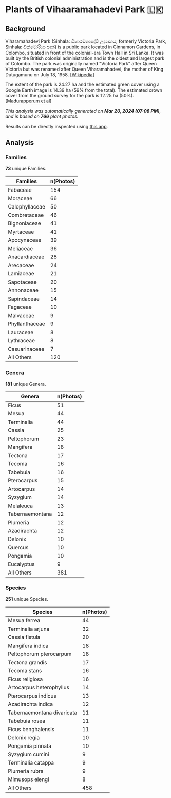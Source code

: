 # Plants of Vihaaramahadevi Park :sri_lanka:

## Background

Viharamahadevi Park (Sinhala: විහාරමහාදේවී උද්‍යානය; formerly Victoria Park, Sinhala: වික්ටෝරියා පාක්) is a public park located in Cinnamon Gardens, in Colombo, situated in front of the colonial-era Town Hall in Sri Lanka. It was built by the British colonial administration and is the oldest and largest park of Colombo. The park was originally named "Victoria Park" after Queen Victoria but was renamed after Queen Viharamahadevi, the mother of King Dutugamunu on July 18, 1958. [[Wikipedia](https://en.wikipedia.org/wiki/Viharamahadevi_Park)]

The extent of the park is 24.27 ha and the estimated green cover using a Google Earth image is 14.39 ha (59% from the total). The estimated crown cover from the ground survey for the park is 12.25 ha (50%). [[Madurapperum et al](https://www.researchgate.net/publication/282250239_CrownTree_cover_of_Viharamahadevi_Park_Colombo)]

*This analysis was automatically generated on  **Mar 20, 2024 (07:08 PM)**, and is based on  **766** plant photos.*

Results can be directly inspected using [this app](https://nuuuwan.github.io/plants).

## Analysis

### Families

**73** unique Families.

| Families | n(Photos) |
|---|---|
| Fabaceae | 154 |
| Moraceae | 66 |
| Calophyllaceae | 50 |
| Combretaceae | 46 |
| Bignoniaceae | 41 |
| Myrtaceae | 41 |
| Apocynaceae | 39 |
| Meliaceae | 36 |
| Anacardiaceae | 28 |
| Arecaceae | 24 |
| Lamiaceae | 21 |
| Sapotaceae | 20 |
| Annonaceae | 15 |
| Sapindaceae | 14 |
| Fagaceae | 10 |
| Malvaceae | 9 |
| Phyllanthaceae | 9 |
| Lauraceae | 8 |
| Lythraceae | 8 |
| Casuarinaceae | 7 |
| All Others | 120 |

### Genera

**181** unique Genera.

| Genera | n(Photos) |
|---|---|
| Ficus | 51 |
| Mesua | 44 |
| Terminalia | 44 |
| Cassia | 25 |
| Peltophorum | 23 |
| Mangifera | 18 |
| Tectona | 17 |
| Tecoma | 16 |
| Tabebuia | 16 |
| Pterocarpus | 15 |
| Artocarpus | 14 |
| Syzygium | 14 |
| Melaleuca | 13 |
| Tabernaemontana | 12 |
| Plumeria | 12 |
| Azadirachta | 12 |
| Delonix | 10 |
| Quercus | 10 |
| Pongamia | 10 |
| Eucalyptus | 9 |
| All Others | 381 |

### Species

**251** unique Species.

| Species | n(Photos) |
|---|---|
| Mesua ferrea | 44 |
| Terminalia arjuna | 32 |
| Cassia fistula | 20 |
| Mangifera indica | 18 |
| Peltophorum pterocarpum | 18 |
| Tectona grandis | 17 |
| Tecoma stans | 16 |
| Ficus religiosa | 16 |
| Artocarpus heterophyllus | 14 |
| Pterocarpus indicus | 13 |
| Azadirachta indica | 12 |
| Tabernaemontana divaricata | 11 |
| Tabebuia rosea | 11 |
| Ficus benghalensis | 11 |
| Delonix regia | 10 |
| Pongamia pinnata | 10 |
| Syzygium cumini | 9 |
| Terminalia catappa | 9 |
| Plumeria rubra | 9 |
| Mimusops elengi | 8 |
| All Others | 458 |

